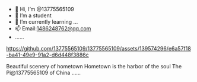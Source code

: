 - 👋 Hi, I’m @13775565109
- 👀 I’m a student
- 🌱 I’m currently learning ...
- 📫 Email:1486248762@qq.com
- ......
<!---
13775565109/13775565109 is a ✨ special ✨ repository because its `README.md` (this file) appears on your GitHub profile.
You can click the Preview link to take a look at your changes.
--->
https://github.com/13775565109/13775565109/assets/139574296/e6a57f18-ba41-49e9-91a2-d6d448f3886c

Beautiful scenery of hometown
Hometown is the harbor of the soul
The Pi@13775565109 of China
......
